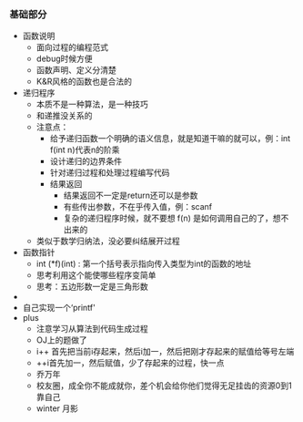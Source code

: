 ### 基础部分

* 函数说明
  * 面向过程的编程范式
  * debug时候方便
  * 函数声明、定义分清楚
  * K&R风格的函数也是合法的
* 递归程序
  * 本质不是一种算法，是一种技巧
  * 和递推没关系的
  * 注意点：
    * 给予递归函数一个明确的语义信息，就是知道干嘛的就可以，例：int f(int n)代表n的阶乘
    * 设计递归的边界条件
    * 针对递归过程和处理过程编写代码
    * 结果返回
      * 结果返回不一定是return还可以是参数
      * 有些传出参数，不在乎传入值，例：scanf
      * 复杂的递归程序时候，就不要想 f(n) 是如何调用自己的了，想不出来的
  * 类似于数学归纳法，没必要纠结展开过程
* 函数指针
  * int (*f)(int) : 第一个括号表示指向传入类型为int的函数的地址
  * 思考利用这个能使哪些程序变简单
  * 思考：五边形数一定是三角形数
* 
* 自己实现一个‘printf'
* plus
  * 注意学习从算法到代码生成过程
  * OJ上的题做了
  * i++ 首先把当前i存起来，然后i加一，然后把刚才存起来的赋值给等号左端
  * ++i首先加一，然后赋值，少了存起来的过程，快一点
  * 乔万年
  * 校友圈，成全你不能成就你，差个机会给你他们觉得无足挂齿的资源0到1靠自己
  * winter 月影